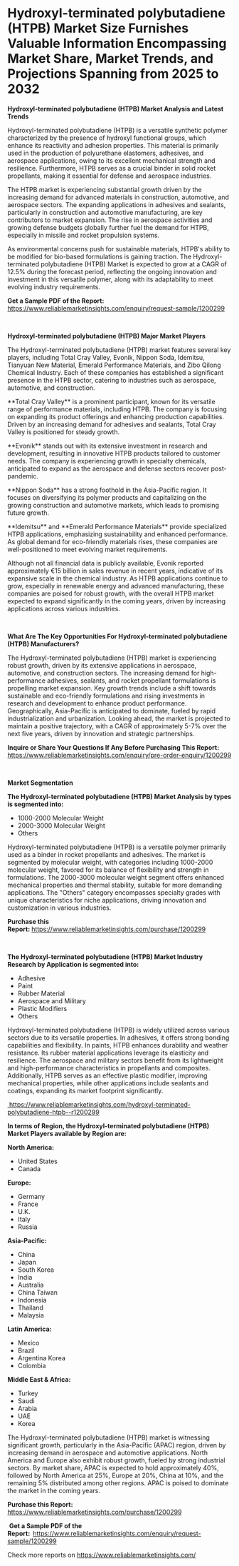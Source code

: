 <p><h1>Hydroxyl-terminated polybutadiene (HTPB) Market Size Furnishes Valuable Information Encompassing Market Share, Market Trends, and Projections Spanning from 2025 to 2032</h1></p><p><strong>Hydroxyl-terminated polybutadiene (HTPB) Market Analysis and Latest Trends</strong></p>
<p><p>Hydroxyl-terminated polybutadiene (HTPB) is a versatile synthetic polymer characterized by the presence of hydroxyl functional groups, which enhance its reactivity and adhesion properties. This material is primarily used in the production of polyurethane elastomers, adhesives, and aerospace applications, owing to its excellent mechanical strength and resilience. Furthermore, HTPB serves as a crucial binder in solid rocket propellants, making it essential for defense and aerospace industries.</p><p>The HTPB market is experiencing substantial growth driven by the increasing demand for advanced materials in construction, automotive, and aerospace sectors. The expanding applications in adhesives and sealants, particularly in construction and automotive manufacturing, are key contributors to market expansion. The rise in aerospace activities and growing defense budgets globally further fuel the demand for HTPB, especially in missile and rocket propulsion systems.</p><p>As environmental concerns push for sustainable materials, HTPB's ability to be modified for bio-based formulations is gaining traction. The Hydroxyl-terminated polybutadiene (HTPB) Market is expected to grow at a CAGR of 12.5% during the forecast period, reflecting the ongoing innovation and investment in this versatile polymer, along with its adaptability to meet evolving industry requirements.</p></p>
<p><strong>Get a Sample PDF of the Report:&nbsp;</strong> <a href="https://www.reliablemarketinsights.com/enquiry/request-sample/1200299?utm_campaign=2984&utm_medium=2&utm_source=Github&utm_content=ia&utm_term=02042025&utm_id=hydroxyl-terminated-polybutadiene-htpb">https://www.reliablemarketinsights.com/enquiry/request-sample/1200299</a></p>
<p>&nbsp;</p>
<p><strong>Hydroxyl-terminated polybutadiene (HTPB) Major Market Players</strong></p>
<p><p>The Hydroxyl-terminated polybutadiene (HTPB) market features several key players, including Total Cray Valley, Evonik, Nippon Soda, Idemitsu, Tianyuan New Material, Emerald Performance Materials, and Zibo Qilong Chemical Industry. Each of these companies has established a significant presence in the HTPB sector, catering to industries such as aerospace, automotive, and construction.</p><p>**Total Cray Valley** is a prominent participant, known for its versatile range of performance materials, including HTPB. The company is focusing on expanding its product offerings and enhancing production capabilities. Driven by an increasing demand for adhesives and sealants, Total Cray Valley is positioned for steady growth.</p><p>**Evonik** stands out with its extensive investment in research and development, resulting in innovative HTPB products tailored to customer needs. The company is experiencing growth in specialty chemicals, anticipated to expand as the aerospace and defense sectors recover post-pandemic.</p><p>**Nippon Soda** has a strong foothold in the Asia-Pacific region. It focuses on diversifying its polymer products and capitalizing on the growing construction and automotive markets, which leads to promising future growth.</p><p>**Idemitsu** and **Emerald Performance Materials** provide specialized HTPB applications, emphasizing sustainability and enhanced performance. As global demand for eco-friendly materials rises, these companies are well-positioned to meet evolving market requirements. </p><p>Although not all financial data is publicly available, Evonik reported approximately €15 billion in sales revenue in recent years, indicative of its expansive scale in the chemical industry. As HTPB applications continue to grow, especially in renewable energy and advanced manufacturing, these companies are poised for robust growth, with the overall HTPB market expected to expand significantly in the coming years, driven by increasing applications across various industries.</p></p>
<p>&nbsp;</p>
<p><strong>What Are The Key Opportunities For Hydroxyl-terminated polybutadiene (HTPB) Manufacturers?</strong></p>
<p><p>The Hydroxyl-terminated polybutadiene (HTPB) market is experiencing robust growth, driven by its extensive applications in aerospace, automotive, and construction sectors. The increasing demand for high-performance adhesives, sealants, and rocket propellant formulations is propelling market expansion. Key growth trends include a shift towards sustainable and eco-friendly formulations and rising investments in research and development to enhance product performance. Geographically, Asia-Pacific is anticipated to dominate, fueled by rapid industrialization and urbanization. Looking ahead, the market is projected to maintain a positive trajectory, with a CAGR of approximately 5-7% over the next five years, driven by innovation and strategic partnerships.</p></p>
<p><strong>Inquire or Share Your Questions If Any Before Purchasing This Report:</strong> <a href="https://www.reliablemarketinsights.com/enquiry/pre-order-enquiry/1200299?utm_campaign=2984&utm_medium=2&utm_source=Github&utm_content=ia&utm_term=02042025&utm_id=hydroxyl-terminated-polybutadiene-htpb">https://www.reliablemarketinsights.com/enquiry/pre-order-enquiry/1200299</a></p>
<p>&nbsp;</p>
<p><strong>Market Segmentation</strong></p>
<p><strong>The Hydroxyl-terminated polybutadiene (HTPB) Market Analysis by types is segmented into:</strong></p>
<p><ul><li>1000-2000 Molecular Weight</li><li>2000-3000 Molecular Weight</li><li>Others</li></ul></p>
<p><p>Hydroxyl-terminated polybutadiene (HTPB) is a versatile polymer primarily used as a binder in rocket propellants and adhesives. The market is segmented by molecular weight, with categories including 1000-2000 molecular weight, favored for its balance of flexibility and strength in formulations. The 2000-3000 molecular weight segment offers enhanced mechanical properties and thermal stability, suitable for more demanding applications. The "Others" category encompasses specialty grades with unique characteristics for niche applications, driving innovation and customization in various industries.</p></p>
<p><strong>Purchase this Report:&nbsp;</strong><a href="https://www.reliablemarketinsights.com/purchase/1200299?utm_campaign=2984&utm_medium=2&utm_source=Github&utm_content=ia&utm_term=02042025&utm_id=hydroxyl-terminated-polybutadiene-htpb">https://www.reliablemarketinsights.com/purchase/1200299</a></p>
<p>&nbsp;</p>
<p><strong>The Hydroxyl-terminated polybutadiene (HTPB) Market Industry Research by Application is segmented into:</strong></p>
<p><ul><li>Adhesive</li><li>Paint</li><li>Rubber Material</li><li>Aerospace and Military</li><li>Plastic Modifiers</li><li>Others</li></ul></p>
<p><p>Hydroxyl-terminated polybutadiene (HTPB) is widely utilized across various sectors due to its versatile properties. In adhesives, it offers strong bonding capabilities and flexibility. In paints, HTPB enhances durability and weather resistance. Its rubber material applications leverage its elasticity and resilience. The aerospace and military sectors benefit from its lightweight and high-performance characteristics in propellants and composites. Additionally, HTPB serves as an effective plastic modifier, improving mechanical properties, while other applications include sealants and coatings, expanding its market footprint significantly.</p></p>
<p><a href="https://www.reliablemarketinsights.com/hydroxyl-terminated-polybutadiene-htpb--r1200299?utm_campaign=2984&utm_medium=2&utm_source=Github&utm_content=ia&utm_term=02042025&utm_id=hydroxyl-terminated-polybutadiene-htpb">&nbsp;https://www.reliablemarketinsights.com/hydroxyl-terminated-polybutadiene-htpb--r1200299</a></p>
<p><strong>In terms of Region, the Hydroxyl-terminated polybutadiene (HTPB) Market Players available by Region are:</strong></p>
<p>
    <p> <strong> North America: </strong>
        <ul>
            <li>United States</li>
            <li>Canada</li>
        </ul>
        </p> 
    <p> <strong> Europe: </strong>
        <ul>
            <li>Germany</li>
            <li>France</li>
            <li>U.K.</li>
            <li>Italy</li>
            <li>Russia</li>
        </ul>
        </p> 
    <p> <strong> Asia-Pacific: </strong>
        <ul>
            <li>China</li>
            <li>Japan</li>
            <li>South Korea</li>
            <li>India</li>
            <li>Australia</li>
            <li>China Taiwan</li>
            <li>Indonesia</li>
            <li>Thailand</li>
            <li>Malaysia</li>
        </ul>
        </p> 
    <p> <strong> Latin America: </strong>
        <ul>
            <li>Mexico</li>
            <li>Brazil</li>
            <li>Argentina Korea</li>
            <li>Colombia</li>
        </ul>
        </p> 
    <p> <strong> Middle East & Africa: </strong>
        <ul>
            <li>Turkey</li>
            <li>Saudi</li>
            <li>Arabia</li>
            <li>UAE</li>
            <li>Korea</li>
        </ul>
    </p>
    </p>
<p><p>The Hydroxyl-terminated polybutadiene (HTPB) market is witnessing significant growth, particularly in the Asia-Pacific (APAC) region, driven by increasing demand in aerospace and automotive applications. North America and Europe also exhibit robust growth, fueled by strong industrial sectors. By market share, APAC is expected to hold approximately 40%, followed by North America at 25%, Europe at 20%, China at 10%, and the remaining 5% distributed among other regions. APAC is poised to dominate the market in the coming years.</p></p>
<p><strong>Purchase this Report: </strong><a href="https://www.reliablemarketinsights.com/purchase/1200299?utm_campaign=2984&utm_medium=2&utm_source=Github&utm_content=ia&utm_term=02042025&utm_id=hydroxyl-terminated-polybutadiene-htpb">https://www.reliablemarketinsights.com/purchase/1200299</a></p>
<p>&nbsp;<strong>Get a Sample PDF of the Report:&nbsp;&nbsp;</strong><a href="https://www.reliablemarketinsights.com/enquiry/request-sample/1200299?utm_campaign=2984&utm_medium=2&utm_source=Github&utm_content=ia&utm_term=02042025&utm_id=hydroxyl-terminated-polybutadiene-htpb">https://www.reliablemarketinsights.com/enquiry/request-sample/1200299</a></p>
<p><strong></strong></p>
<p>Check more reports on <a href="https://www.reliablemarketinsights.com/?utm_campaign=2984&utm_medium=2&utm_source=Github&utm_content=ia&utm_term=02042025&utm_id=hydroxyl-terminated-polybutadiene-htpb">https://www.reliablemarketinsights.com/</a></p>